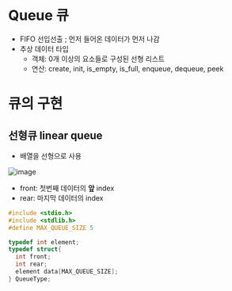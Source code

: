 # Queue 큐
- FIFO 선입선출 ; 먼저 들어온 데이터가 먼저 나감
- 추상 데이터 타입
  - 객체: 0개 이상의 요소들로 구성된 선형 리스트
  - 연산: create, init, is_empty, is_full, enqueue, dequeue, peek

# 큐의 구현
## 선형큐 linear queue
- 배열을 선형으로 사용

![image](https://user-images.githubusercontent.com/56028436/135968545-5efc00d1-f8b5-413a-8212-0d72b3769d5f.png)
- front: 첫번째 데이터의 **앞** index
- rear: 마지막 데이터의 index

```C
#include <stdio.h>
#include <stdlib.h>
#define MAX_QUEUE_SIZE 5

typedef int element;
typedef struct{
  int front;
  int rear;
  element data[MAX_QUEUE_SIZE];
} QueueType;
```
